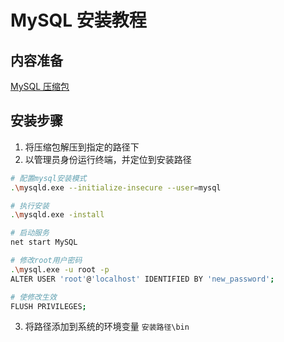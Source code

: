 # MySQL 安装教程

## 内容准备

[MySQL 压缩包](../../archived/installers/mysql-8.0.34-winx64.zip)

## 安装步骤

1. 将压缩包解压到指定的路径下
2. 以管理员身份运行终端，并定位到安装路径

```bash {.line-numbers}
# 配置mysql安装模式
.\mysqld.exe --initialize-insecure --user=mysql

# 执行安装
.\mysqld.exe -install

# 启动服务
net start MySQL

# 修改root用户密码
.\mysql.exe -u root -p
ALTER USER 'root'@'localhost' IDENTIFIED BY 'new_password';

# 使修改生效
FLUSH PRIVILEGES;
```

3. 将路径添加到系统的环境变量 `安装路径\bin`